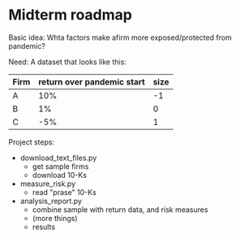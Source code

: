 # Midterm roadmap

Basic idea: Whta factors make afirm more exposed/protected from pandemic?

Need: A dataset that looks like this:

Firm | return over pandemic start | size
--- | --- | --- 
A | 10% | -1
B | 1% | 0
C | -5% | 1

Project steps:

- download_text_files.py
    - get sample firms 
    - download 10-Ks
- measure_risk.py
    - read "prase" 10-Ks
- analysis_report.py
    - combine sample with return data, and risk measures
    - (more things)
    - results
